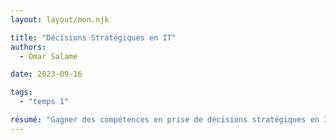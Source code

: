 ```yaml
---
layout: layout/mon.njk

title: "Décisions Stratégiques en IT"
authors:
  - Omar Salame

date: 2023-09-16

tags: 
  - "temps 1"

résumé: "Gagner des compétences en prise de décisions stratégiques en IT"
---
```

